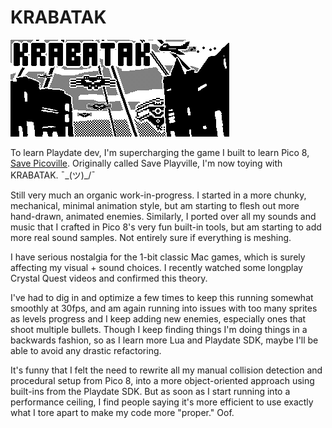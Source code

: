 # KRABATAK

![KRABATAK Playdate title card](source/system/card.png)

To learn Playdate dev, I'm supercharging the game I built to learn Pico 8, [Save Picoville](https://www.lexaloffle.com/bbs/?tid=54775). Originally called Save Playville, I'm now toying with KRABATAK. ¯\_(ツ)_/¯

Still very much an organic work-in-progress. I started in a more chunky, mechanical, minimal animation style, but am starting to flesh out more hand-drawn, animated enemies. Similarly, I ported over all my sounds and music that I crafted in Pico 8's very fun built-in tools, but am starting to add more real sound samples. Not entirely sure if everything is meshing.

I have serious nostalgia for the 1-bit classic Mac games, which is surely affecting my visual + sound choices. I recently watched some longplay Crystal Quest videos and confirmed this theory.

I've had to dig in and optimize a few times to keep this running somewhat smoothly at 30fps, and am again running into issues with too many sprites as levels progress and I keep adding new enemies, especially ones that shoot multiple bullets. Though I keep finding things I'm doing things in a backwards fashion, so as I learn more Lua and Playdate SDK, maybe I'll be able to avoid any drastic refactoring.

It's funny that I felt the need to rewrite all my manual collision detection and procedural setup from Pico 8, into a more object-oriented approach using built-ins from the Playdate SDK. But as soon as I start running into a performance ceiling, I find people saying it's more efficient to use exactly what I tore apart to make my code more "proper." Oof.

